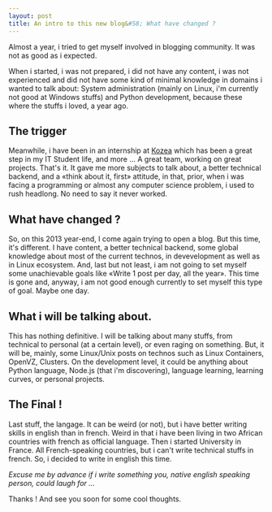 ```yaml
---
layout: post
title: An intro to this new blog&#58; What have changed ?
---
```


Almost a year, i tried to get myself involved in blogging community. It
was not as good as i expected.

When i started, i was not prepared, i did not have any content, i was not
experienced and did not have some kind of minimal knowledge in domains i wanted
to talk about: System administration (mainly on Linux, i'm currently not good at
Windows stuffs) and Python development, because these where the stuffs i loved,
a year ago.

## The trigger
Meanwhile, i have been in an internship at [Kozea](http://kozea.fr/ "Kozea")
which has been a great step in my IT Student life, and more ... A great team,
working on great projects. That's it. It gave me more subjects to
talk about, a better technical backend, and a «think about it, first» attitude,
in that, prior, when i was facing a programming or almost any computer science
problem, i used to rush headlong. No need to say it never worked.

## What have changed ?
So, on this 2013 year-end, I come again trying to open a blog. But this time,
it's different. I have content, a better technical backend, some global
knowledge about most of the current technos, in devevelopment as well as in
Linux ecosystem. And, last but not least, i am not going to set myself some
unachievable goals like «Write 1 post per day, all the year». This time is gone
and, anyway, i am not good enough currently to set myself this type of goal.
Maybe one day.

## What i will be talking about.
This has nothing definitive. I will be talking about many stuffs, from technical
to personal (at a certain level), or even raging on something. But, it will be,
mainly, some Linux/Unix posts on technos such as Linux Containers, OpenVZ,
Clusters. On the development level, it could be anything about Python language,
Node.js (that i'm discovering), language learning, learning curves, or personal
projects.

## The Final !
Last stuff, the langage. It can be weird (or not), but i have better writing
skills in english than in french. Weird in that i have been living in two
African countries with french as official language. Then i started University in
France. All French-speaking countries, but i can't write technical stuffs in
french. So, i decided to write in english this time. 

*Excuse me by advance if i write something you, native english speaking person,
could laugh for ...*

Thanks ! And see you soon for some cool thoughts.
